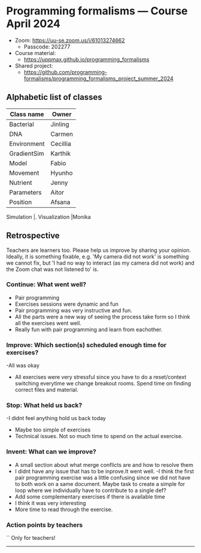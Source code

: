 # Programming formalisms — Course April 2024

- Zoom:  https://uu-se.zoom.us/j/61013274662 
  - Passcode: 202277
- Course material: 
  - https://uppmax.github.io/programming_formalisms
- Shared project: 
  - https://github.com/programming-formalisms/programming_formalisms_project_summer_2024

## Alphabetic list of classes

Class name                       |Owner
---------------------------------|---------------------
Bacterial                        |Jinling
DNA                              |Carmen
Environment                      |Cecillia
GradientSim                      |Karthik
Model                            |Fabio
Movement                         |Hyunho
Nutrient                         |Jenny
Parameters                       |Aitor
Position                         |Afsana 
Simulation
|.
Visualization                    |Monika

## Retrospective

Teachers are learners too. Please help us improve by sharing your opinion.
Ideally, it is something fixable, e.g. 'My camera did not work' is something
we cannot fix, but 'I had no way to interact (as my camera did not work) and the Zoom chat was not listened to' is.

### Continue: What went well?
- Pair programming
- Exercises sessions were dynamic and fun
- Pair programming was very instructive and fun.
- All the parts were a new way of seeing the process take form so I think all the exercises went well.
- Really fun with pair programming and learn from eachother.

### Improve: Which section(s) scheduled enough time for exercises?
-All was okay
- All exercises were very stressful since you have to do a reset/context switching everytime we change breakout rooms. Spend time on finding correct files and material.

### Stop: What held us back?
-I didnt feel anything hold us back today
- Maybe too simple of exercises
- Technical issues. Not so much time to spend on the actual exercise.
### Invent: What can we improve?
- A small section about what merge conflicts are and how to resolve them
- I didnt have any issue that has to be inprove.It went well.
-I think the first pair programming exercise was a little confusing since we did not have to both work on a same document. Maybe task to create a simple for loop where we individually have to contribute to a single def?
- Add some complementary exercises if there is available time
- I think it was very interesting
- More time to read through the exercise.
### Action points by teachers
``
Only for teachers!

--- 
